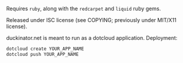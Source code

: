 Requires `ruby`, along with the `redcarpet` and `liquid` ruby gems.

Released under ISC license (see COPYING; previously under MIT/X11 license).

duckinator.net is meant to run as a dotcloud application.
Deployment:

```bash
dotcloud create YOUR_APP_NAME
dotcloud push YOUR_APP_NAME
```
